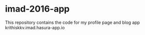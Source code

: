 # imad-2016-app
This repository contains the code for my profile page and blog app krithiskkv.imad.hasura-app.io

